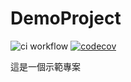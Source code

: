 # DemoProject

![ci workflow](https://github.com/jyhsu2000/DemoProject/actions/workflows/ci.yml/badge.svg)
[![codecov](https://codecov.io/gh/jyhsu2000/DemoProject/branch/master/graph/badge.svg?token=P40KAFDLQZ)](https://codecov.io/gh/jyhsu2000/DemoProject)

這是一個示範專案
